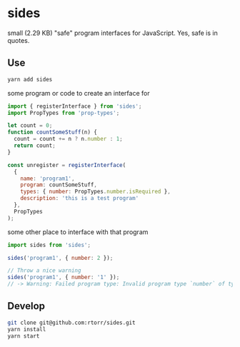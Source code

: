 # sides

small (2.29 KB) "safe" program interfaces for JavaScript. Yes, safe is in quotes.

## Use

```bash
yarn add sides
```

some program or code to create an interface for
```javascript
import { registerInterface } from 'sides';
import PropTypes from 'prop-types';

let count = 0;
function countSomeStuff(n) {
  count = count += n ? n.number : 1;
  return count;
}

const unregister = registerInterface(
  {
    name: 'program1',
    program: countSomeStuff,
    types: { number: PropTypes.number.isRequired },
    description: 'this is a test program'
  },
  PropTypes
);
```

some other place to interface with that program

```javascript
import sides from 'sides';

sides('program1', { number: 2 });

// Throw a nice warning
sides('program1', { number: '1' });
// -> Warning: Failed program type: Invalid program type `number` of type `string` supplied to `program1`, expected `number`.
```

## Develop

```bash
git clone git@github.com:rtorr/sides.git
yarn install
yarn start
```
